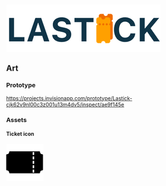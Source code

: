 ![alt text](https://github.com/lastick-pwa/lastick-pwa/blob/master/art/header-logo.png)

## Art

### Prototype
https://projects.invisionapp.com/prototype/Lastick-cjk62v9nl00c3z001u13m4dv5/inspect/ae9f145e

### Assets

#### Ticket icon
![alt text](https://github.com/lastick-pwa/lastick-pwa/blob/master/art/icon-ticket.png)
